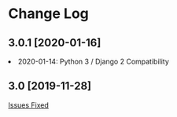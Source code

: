 # Change Log

## 3.0.1 [2020-01-16]

<li> 2020-01-14: Python 3 / Django 2 Compatibility</li>

## 3.0 [2019-11-28]

[Issues Fixed](https://github.com/GeoNode/geonode-dialogos/pulls?q=is%3Apr+is%3Aclosed+milestone%3A3.0)